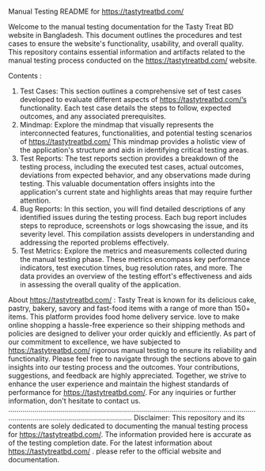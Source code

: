 Manual Testing README for https://tastytreatbd.com/

Welcome to the manual testing documentation for the Tasty Treat BD website in Bangladesh. This document outlines the procedures and test cases to ensure the website's functionality, usability, and overall quality. This repository contains essential information and artifacts related to the manual testing process conducted on the https://tastytreatbd.com/ website.

Contents :

1.	Test Cases: This section outlines a comprehensive set of test cases developed to evaluate different aspects of https://tastytreatbd.com/’s functionality. Each test case details the steps to follow, expected outcomes, and any associated prerequisites.
2.	Mindmap: Explore the mindmap that visually represents the interconnected features, functionalities, and potential testing scenarios of https://tastytreatbd.com/ This mindmap provides a holistic view of the application's structure and aids in identifying critical testing areas.
3.	Test Reports: The test reports section provides a breakdown of the testing process, including the executed test cases, actual outcomes, deviations from expected behavior, and any observations made during testing. This valuable documentation offers insights into the application's current state and highlights areas that may require further attention.
4.	Bug Reports: In this section, you will find detailed descriptions of any identified issues during the testing process. Each bug report includes steps to reproduce, screenshots or logs showcasing the issue, and its severity level. This compilation assists developers in understanding and addressing the reported problems effectively.
5.	Test Metrics: Explore the metrics and measurements collected during the manual testing phase. These metrics encompass key performance indicators, test execution times, bug resolution rates, and more. The data provides an overview of the testing effort's effectiveness and aids in assessing the overall quality of the application.

About https://tastytreatbd.com/ :
Tasty Treat is known for its delicious cake, pastry, bakery, savory and fast-food items with a range of more than 150+ items. This platform provides food home delivery service.  love to make online shopping a hassle-free experience so their shipping methods and policies are designed to deliver your order quickly and efficiently. As part of our commitment to excellence, we have subjected to https://tastytreatbd.com/  rigorous manual testing to ensure its reliability and functionality.
Please feel free to navigate through the sections above to gain insights into our testing process and the outcomes. Your contributions, suggestions, and feedback are highly appreciated. Together, we strive to enhance the user experience and maintain the highest standards of performance for https://tastytreatbd.com/.
For any inquiries or further information, don't hesitate to contact us.
..........................................................................................................................................................................................
Disclaimer: This repository and its contents are solely dedicated to documenting the manual testing process for https://tastytreatbd.com/. The information provided here is accurate as of the testing completion date. For the latest information about https://tastytreatbd.com/ . please refer to the official website and documentation.

